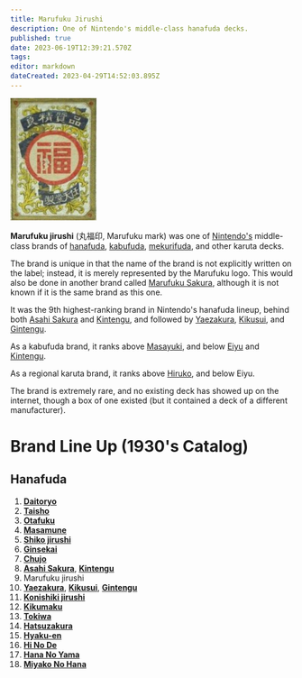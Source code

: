 ```yaml
---
title: Marufuku Jirushi
description: One of Nintendo's middle-class hanafuda decks.
published: true
date: 2023-06-19T12:39:21.570Z
tags: 
editor: markdown
dateCreated: 2023-04-29T14:52:03.895Z
---
```


![marufuku.jpg](/suryong_nintendo_labels/marufuku.jpg)
 
**Marufuku jirushi** (丸福印, Marufuku mark) was one of [Nintendo's](/en/hanafuda/manufacturers/nintendo) middle-class brands of [hanafuda](/en/hanafuda), [kabufuda](/en/kabufuda), [mekurifuda](/en/mekurifuda), and other karuta decks.
 
The brand is unique in that the name of the brand is not explicitly written on the label; instead, it is merely represented by the Marufuku logo. This would also be done in another brand called [Marufuku Sakura](/en/hanafuda/manufacturers/nintendo/marufuku_sakura), although it is not known if it is the same brand as this one.
 
It was the 9th highest-ranking brand in Nintendo's hanafuda lineup, behind both [Asahi Sakura](/en/hanafuda/manufacturers/nintendo/asahi_sakura) and [Kintengu](/en/hanafuda/manufacturers/nintendo/kintengu), and followed by [Yaezakura](/en/hanafuda/manufacturers/nintendo/yaezakura), [Kikusui](/en/hanafuda/manufacturers/nintendo/kikusui), and [Gintengu](/en/hanafuda/manufacturers/nintendo/gintengu).

As a kabufuda brand, it ranks above [Masayuki](/en/hanafuda/manufacturers/nintendo/masayuki), and below [Eiyu](/en/hanafuda/manufacturers/nintendo/eiyu) and [Kintengu](/en/hanafuda/manufacturers/nintendo/kintengu).

As a regional karuta brand, it ranks above [Hiruko](/en/hanafuda/manufacturers/nintendo/hiruko), and below Eiyu.

The brand is extremely rare, and no existing deck has showed up on the internet, though a box of one existed (but it contained a deck of a different manufacturer).

# Brand Line Up (1930's Catalog)
## Hanafuda
1. [**Daitoryo**](/en/hanafuda/manufacturers/nintendo/daitoryo)
2. [**Taisho**](/en/hanafuda/manufacturers/nintendo/taisho)
3. [**Otafuku**](/en/hanafuda/manufacturers/nintendo/otafuku)
4. [**Masamune**](/en/hanafuda/manufacturers/nintendo/masamune)
5. [**Shiko jirushi**](/en/hanafuda/manufacturers/nintendo/shiko)
6. [**Ginsekai**](/en/hanafuda/manufacturers/nintendo/ginsekai)
7. [**Chujo**](/en/hanafuda/manufacturers/nintendo/chujo)
8. [**Asahi Sakura**](/en/hanafuda/manufacturers/nintendo/asahi_sakura), [**Kintengu**](/en/hanafuda/manufacturers/nintendo/kintengu)
9. Marufuku jirushi
10. [**Yaezakura**](/en/hanafuda/manufacturers/nintendo/yaezakura), [**Kikusui**](/en/hanafuda/manufacturers/nintendo/kikusui), [**Gintengu**](/en/hanafuda/manufacturers/nintendo/gintengu)
11. [**Konishiki jirushi**](/en/hanafuda/manufacturers/nintendo/konishiki)
12. [**Kikumaku**](/en/hanafuda/manufacturers/nintendo/kikumaku)
13. [**Tokiwa**](/en/hanafuda/manufacturers/nintendo/tokiwa)
14. [**Hatsuzakura**](/en/hanafuda/manufacturers/nintendo/hatsuzakura)
15. [**Hyaku-en**](/en/hanafuda/manufacturers/nintendo/hyaku-en)
16. [**Hi No De**](/en/hanafuda/manufacturers/nintendo/hi_no_de)
17. [**Hana No Yama**](/en/hanafuda/manufacturers/nintendo/hana_no_yama)
18. [**Miyako No Hana**](/en/hanafuda/manufacturers/nintendo/miyako_no_hana)